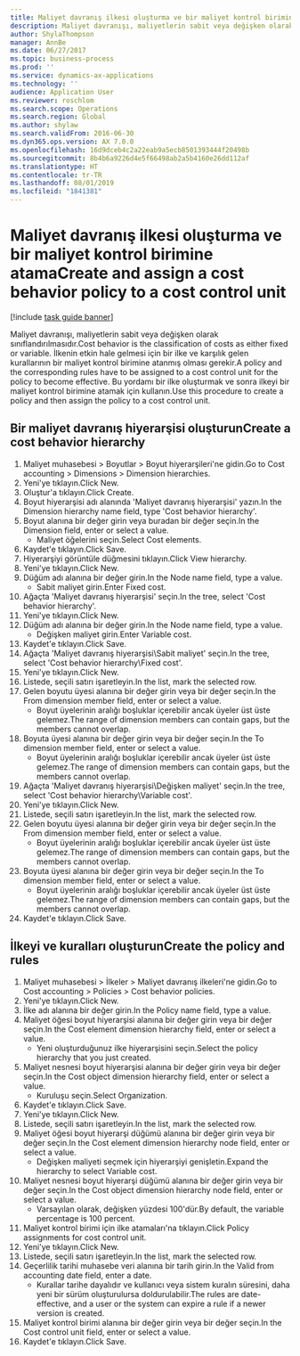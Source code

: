 ```yaml
---
title: Maliyet davranış ilkesi oluşturma ve bir maliyet kontrol birimine atama
description: Maliyet davranışı, maliyetlerin sabit veya değişken olarak sınıflandırılmasıdır.
author: ShylaThompson
manager: AnnBe
ms.date: 06/27/2017
ms.topic: business-process
ms.prod: ''
ms.service: dynamics-ax-applications
ms.technology: ''
audience: Application User
ms.reviewer: roschlom
ms.search.scope: Operations
ms.search.region: Global
ms.author: shylaw
ms.search.validFrom: 2016-06-30
ms.dyn365.ops.version: AX 7.0.0
ms.openlocfilehash: 16d9dceb4c2a22eab9a5ecb8501393444f20498b
ms.sourcegitcommit: 8b4b6a9226d4e5f66498ab2a5b4160e26dd112af
ms.translationtype: HT
ms.contentlocale: tr-TR
ms.lasthandoff: 08/01/2019
ms.locfileid: "1841381"
---
```

# <a name="create-and-assign-a-cost-behavior-policy-to-a-cost-control-unit"></a><span data-ttu-id="49019-103">Maliyet davranış ilkesi oluşturma ve bir maliyet kontrol birimine atama</span><span class="sxs-lookup"><span data-stu-id="49019-103">Create and assign a cost behavior policy to a cost control unit</span></span>

[!include [task guide banner](../../includes/task-guide-banner.md)]

<span data-ttu-id="49019-104">Maliyet davranışı, maliyetlerin sabit veya değişken olarak sınıflandırılmasıdır.</span><span class="sxs-lookup"><span data-stu-id="49019-104">Cost behavior is the classification of costs as either fixed or variable.</span></span> <span data-ttu-id="49019-105">İlkenin etkin hale gelmesi için bir ilke ve karşılık gelen kurallarının bir maliyet kontrol birimine atanmış olması gerekir.</span><span class="sxs-lookup"><span data-stu-id="49019-105">A policy and the corresponding rules have to be assigned to a cost control unit for the policy to become effective.</span></span> <span data-ttu-id="49019-106">Bu yordamı bir ilke oluşturmak ve sonra ilkeyi bir maliyet kontrol birimine atamak için kullanın.</span><span class="sxs-lookup"><span data-stu-id="49019-106">Use this procedure to create a policy and then assign the policy to a cost control unit.</span></span>


## <a name="create-a-cost-behavior-hierarchy"></a><span data-ttu-id="49019-107">Bir maliyet davranış hiyerarşisi oluşturun</span><span class="sxs-lookup"><span data-stu-id="49019-107">Create a cost behavior hierarchy</span></span>
1. <span data-ttu-id="49019-108">Maliyet muhasebesi > Boyutlar > Boyut hiyerarşileri'ne gidin.</span><span class="sxs-lookup"><span data-stu-id="49019-108">Go to Cost accounting > Dimensions > Dimension hierarchies.</span></span>
2. <span data-ttu-id="49019-109">Yeni'ye tıklayın.</span><span class="sxs-lookup"><span data-stu-id="49019-109">Click New.</span></span>
3. <span data-ttu-id="49019-110">Oluştur'a tıklayın.</span><span class="sxs-lookup"><span data-stu-id="49019-110">Click Create.</span></span>
4. <span data-ttu-id="49019-111">Boyut hiyerarşisi adı alanında 'Maliyet davranış hiyerarşisi' yazın.</span><span class="sxs-lookup"><span data-stu-id="49019-111">In the Dimension hierarchy name field, type 'Cost behavior hierarchy'.</span></span>
5. <span data-ttu-id="49019-112">Boyut alanına bir değer girin veya buradan bir değer seçin.</span><span class="sxs-lookup"><span data-stu-id="49019-112">In the Dimension field, enter or select a value.</span></span>
    * <span data-ttu-id="49019-113">Maliyet öğelerini seçin.</span><span class="sxs-lookup"><span data-stu-id="49019-113">Select Cost elements.</span></span>  
6. <span data-ttu-id="49019-114">Kaydet'e tıklayın.</span><span class="sxs-lookup"><span data-stu-id="49019-114">Click Save.</span></span>
7. <span data-ttu-id="49019-115">Hiyerarşiyi görüntüle düğmesini tıklayın.</span><span class="sxs-lookup"><span data-stu-id="49019-115">Click View hierarchy.</span></span>
8. <span data-ttu-id="49019-116">Yeni'ye tıklayın.</span><span class="sxs-lookup"><span data-stu-id="49019-116">Click New.</span></span>
9. <span data-ttu-id="49019-117">Düğüm adı alanına bir değer girin.</span><span class="sxs-lookup"><span data-stu-id="49019-117">In the Node name field, type a value.</span></span>
    * <span data-ttu-id="49019-118">Sabit maliyet girin.</span><span class="sxs-lookup"><span data-stu-id="49019-118">Enter Fixed cost.</span></span>  
10. <span data-ttu-id="49019-119">Ağaçta 'Maliyet davranış hiyerarşisi' seçin.</span><span class="sxs-lookup"><span data-stu-id="49019-119">In the tree, select 'Cost behavior hierarchy'.</span></span>
11. <span data-ttu-id="49019-120">Yeni'ye tıklayın.</span><span class="sxs-lookup"><span data-stu-id="49019-120">Click New.</span></span>
12. <span data-ttu-id="49019-121">Düğüm adı alanına bir değer girin.</span><span class="sxs-lookup"><span data-stu-id="49019-121">In the Node name field, type a value.</span></span>
    * <span data-ttu-id="49019-122">Değişken maliyet girin.</span><span class="sxs-lookup"><span data-stu-id="49019-122">Enter Variable cost.</span></span>  
13. <span data-ttu-id="49019-123">Kaydet'e tıklayın.</span><span class="sxs-lookup"><span data-stu-id="49019-123">Click Save.</span></span>
14. <span data-ttu-id="49019-124">Ağaçta 'Maliyet davranış hiyerarşisi\Sabit maliyet' seçin.</span><span class="sxs-lookup"><span data-stu-id="49019-124">In the tree, select 'Cost behavior hierarchy\Fixed cost'.</span></span>
15. <span data-ttu-id="49019-125">Yeni'ye tıklayın.</span><span class="sxs-lookup"><span data-stu-id="49019-125">Click New.</span></span>
16. <span data-ttu-id="49019-126">Listede, seçili satırı işaretleyin.</span><span class="sxs-lookup"><span data-stu-id="49019-126">In the list, mark the selected row.</span></span>
17. <span data-ttu-id="49019-127">Gelen boyutu üyesi alanına bir değer girin veya bir değer seçin.</span><span class="sxs-lookup"><span data-stu-id="49019-127">In the From dimension member field, enter or select a value.</span></span>
    * <span data-ttu-id="49019-128">Boyut üyelerinin aralığı boşluklar içerebilir ancak üyeler üst üste gelemez.</span><span class="sxs-lookup"><span data-stu-id="49019-128">The range of dimension members can contain gaps, but the members cannot overlap.</span></span>  
18. <span data-ttu-id="49019-129">Boyuta üyesi alanına bir değer girin veya bir değer seçin.</span><span class="sxs-lookup"><span data-stu-id="49019-129">In the To dimension member field, enter or select a value.</span></span>
    * <span data-ttu-id="49019-130">Boyut üyelerinin aralığı boşluklar içerebilir ancak üyeler üst üste gelemez.</span><span class="sxs-lookup"><span data-stu-id="49019-130">The range of dimension members can contain gaps, but the members cannot overlap.</span></span>  
19. <span data-ttu-id="49019-131">Ağaçta 'Maliyet davranış hiyerarşisi\Değişken maliyet' seçin.</span><span class="sxs-lookup"><span data-stu-id="49019-131">In the tree, select 'Cost behavior hierarchy\Variable cost'.</span></span>
20. <span data-ttu-id="49019-132">Yeni'ye tıklayın.</span><span class="sxs-lookup"><span data-stu-id="49019-132">Click New.</span></span>
21. <span data-ttu-id="49019-133">Listede, seçili satırı işaretleyin.</span><span class="sxs-lookup"><span data-stu-id="49019-133">In the list, mark the selected row.</span></span>
22. <span data-ttu-id="49019-134">Gelen boyutu üyesi alanına bir değer girin veya bir değer seçin.</span><span class="sxs-lookup"><span data-stu-id="49019-134">In the From dimension member field, enter or select a value.</span></span>
    * <span data-ttu-id="49019-135">Boyut üyelerinin aralığı boşluklar içerebilir ancak üyeler üst üste gelemez.</span><span class="sxs-lookup"><span data-stu-id="49019-135">The range of dimension members can contain gaps, but the members cannot overlap.</span></span>  
23. <span data-ttu-id="49019-136">Boyuta üyesi alanına bir değer girin veya bir değer seçin.</span><span class="sxs-lookup"><span data-stu-id="49019-136">In the To dimension member field, enter or select a value.</span></span>
    * <span data-ttu-id="49019-137">Boyut üyelerinin aralığı boşluklar içerebilir ancak üyeler üst üste gelemez.</span><span class="sxs-lookup"><span data-stu-id="49019-137">The range of dimension members can contain gaps, but the members cannot overlap.</span></span>  
24. <span data-ttu-id="49019-138">Kaydet'e tıklayın.</span><span class="sxs-lookup"><span data-stu-id="49019-138">Click Save.</span></span>

## <a name="create-the-policy-and-rules"></a><span data-ttu-id="49019-139">İlkeyi ve kuralları oluşturun</span><span class="sxs-lookup"><span data-stu-id="49019-139">Create the policy and rules</span></span>
1. <span data-ttu-id="49019-140">Maliyet muhasebesi > İlkeler > Maliyet davranış ilkeleri'ne gidin.</span><span class="sxs-lookup"><span data-stu-id="49019-140">Go to Cost accounting > Policies > Cost behavior policies.</span></span>
2. <span data-ttu-id="49019-141">Yeni'ye tıklayın.</span><span class="sxs-lookup"><span data-stu-id="49019-141">Click New.</span></span>
3. <span data-ttu-id="49019-142">İlke adı alanına bir değer girin.</span><span class="sxs-lookup"><span data-stu-id="49019-142">In the Policy name field, type a value.</span></span>
4. <span data-ttu-id="49019-143">Maliyet öğesi boyut hiyerarşisi alanına bir değer girin veya bir değer seçin.</span><span class="sxs-lookup"><span data-stu-id="49019-143">In the Cost element dimension hierarchy field, enter or select a value.</span></span>
    * <span data-ttu-id="49019-144">Yeni oluşturduğunuz ilke hiyerarşisini seçin.</span><span class="sxs-lookup"><span data-stu-id="49019-144">Select the policy hierarchy that you just created.</span></span>  
5. <span data-ttu-id="49019-145">Maliyet nesnesi boyut hiyerarşisi alanına bir değer girin veya bir değer seçin.</span><span class="sxs-lookup"><span data-stu-id="49019-145">In the Cost object dimension hierarchy field, enter or select a value.</span></span>
    * <span data-ttu-id="49019-146">Kuruluşu seçin.</span><span class="sxs-lookup"><span data-stu-id="49019-146">Select Organization.</span></span>  
6. <span data-ttu-id="49019-147">Kaydet'e tıklayın.</span><span class="sxs-lookup"><span data-stu-id="49019-147">Click Save.</span></span>
7. <span data-ttu-id="49019-148">Yeni'ye tıklayın.</span><span class="sxs-lookup"><span data-stu-id="49019-148">Click New.</span></span>
8. <span data-ttu-id="49019-149">Listede, seçili satırı işaretleyin.</span><span class="sxs-lookup"><span data-stu-id="49019-149">In the list, mark the selected row.</span></span>
9. <span data-ttu-id="49019-150">Maliyet öğesi boyut hiyerarşi düğümü alanına bir değer girin veya bir değer seçin.</span><span class="sxs-lookup"><span data-stu-id="49019-150">In the Cost element dimension hierarchy node field, enter or select a value.</span></span>
    * <span data-ttu-id="49019-151">Değişken maliyeti seçmek için hiyerarşiyi genişletin.</span><span class="sxs-lookup"><span data-stu-id="49019-151">Expand the hierarchy to select Variable cost.</span></span>  
10. <span data-ttu-id="49019-152">Maliyet nesnesi boyut hiyerarşi düğümü alanına bir değer girin veya bir değer seçin.</span><span class="sxs-lookup"><span data-stu-id="49019-152">In the Cost object dimension hierarchy node field, enter or select a value.</span></span>
    * <span data-ttu-id="49019-153">Varsayılan olarak, değişken yüzdesi 100'dür.</span><span class="sxs-lookup"><span data-stu-id="49019-153">By default, the variable percentage is 100 percent.</span></span>  
11. <span data-ttu-id="49019-154">Maliyet kontrol birimi için ilke atamaları'na tıklayın.</span><span class="sxs-lookup"><span data-stu-id="49019-154">Click Policy assignments for cost control unit.</span></span>
12. <span data-ttu-id="49019-155">Yeni'ye tıklayın.</span><span class="sxs-lookup"><span data-stu-id="49019-155">Click New.</span></span>
13. <span data-ttu-id="49019-156">Listede, seçili satırı işaretleyin.</span><span class="sxs-lookup"><span data-stu-id="49019-156">In the list, mark the selected row.</span></span>
14. <span data-ttu-id="49019-157">Geçerlilik tarihi muhasebe veri alanına bir tarih girin.</span><span class="sxs-lookup"><span data-stu-id="49019-157">In the Valid from accounting date field, enter a date.</span></span>
    * <span data-ttu-id="49019-158">Kurallar tarihe dayalıdır ve kullanıcı veya sistem kuralın süresini, daha yeni bir sürüm oluşturulursa doldurulabilir.</span><span class="sxs-lookup"><span data-stu-id="49019-158">The rules are date-effective, and a user or the system can expire a rule if a newer version is created.</span></span>  
15. <span data-ttu-id="49019-159">Maliyet kontrol birimi alanına bir değer girin veya bir değer seçin.</span><span class="sxs-lookup"><span data-stu-id="49019-159">In the Cost control unit field, enter or select a value.</span></span>
16. <span data-ttu-id="49019-160">Kaydet'e tıklayın.</span><span class="sxs-lookup"><span data-stu-id="49019-160">Click Save.</span></span>

